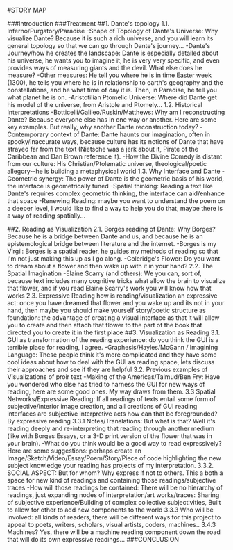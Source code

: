 #STORY MAP    

###Introduction
###Treatment
##1. Dante's topology
	1.1. Inferno/Purgatory/Paradise
	-Shape of Topology of Dante's Universe: Why visualize Dante? Because it is such a rich universe, and you will learn its general topology so that we can go through Dante's journey... 
	-Dante's Journey/how he creates the landscape: Dante is especially detailed about his universe, he wants you to imagine it, he is very very specific, and even provides ways of measuring giants and the devil. What else does he measure?
	-Other measures: He tell you where he is in time Easter week (1300), he tells you where he is in relationship to earth's geography and the constellations, and he what time of day it is. Then, in Paradise, he tell you what planet he is on.
	-Aristotilian Ptomelic Universe: Where did Dante get his model of the universe, from Aristole and Ptomely...
	1.2. Historical Interpretations
	-Botticelli/Galileo/Ruskin/Matthews: Why am I reconstructing Dante? Because everyone else has in one way or another. Here are some key examples. But really, why another Dante reconstruction today?
	-Contemporary context of Dante: Dante haunts our imagination, often in spooky/inaccurate ways, because culture has its notions of Dante that have strayed far from the text (Nietsche was a jerk about it, Pirate of the Caribbean and Dan Brown reference it).
	-How the Divine Comedy is distant from our culture: His Christian/Ptolematic universe, theological/poetic allegory--he is building a metaphysical world
	1.3. Why Interface and Dante
	-Geometric synergy: The power of Dante is the geometric basis of his world, the interface is geometrically tuned
	-Spatial thinking: Reading a text like Dante's requires complex geometric thinking, the interface can aid/enhance that space
	-Renewing Reading: maybe you want to understand the poem on a deeper level, I would like to find a way to help you do that, maybe there is a way of reading spatially...

##2. Reading as Visualization
	2.1. Borges reading of Dante: Why Borges? Because he is a bridge between Dante and us, and because he is an epistemological bridge between literature and the internet.
	-Borges is my Virgil: Borges is a spatial reader, he guides my methods of reading so that I'm not just making this up as I go along.
	-Coleridge's Flower: Do you want to dream about a flower and then wake up with it in your hand?
	2.2. The Spatial Imagination
	-Elaine Scarry (and others): We you can, sort of, because text includes many cognitive tricks what allow the brain to visualize that flower, and if you read Elaine Scarry's work you will know how that works
	2.3. Expressive Reading
	how is reading/visualization an expressive act: once you have dreamed that flower and you wake up and its not in your hand, then maybe you should make yourself
    story/poetic structure as foundation: the advantage of creating a visual interface as that it will allow you to create and then attach that flower to the part of the book that directed you to create it in the first place
##3. Visualization as Reading
	3.1. GUI as transformation of the reading experience: do you think the GUI is a terrible place for reading, I agree.
	-Graphesis/Hayles/McGann / Imagining Language: These people think it's more complicated and they have some cool ideas about how to deal with the GUI as reading space, lets discuss their approaches and see if they are helpful
	3.2. Previous examples of Visualizations of proir text
	-Making of the Americas/Talmud/Ben Fry: Have you wondered who else has tried to harness the GUI for new ways of reading, here are some good ones. My way draws from them.
	3.3 Spatial Networks/Expressive Reading: If all readings of texts entail some form of subjective/interior image creation, and all creations of GUI reading interfaces are subjective interpretive acts how can that be foregrounded? By expressive reading 
	3.3.1 Notes/Translations: But what is that? Well it's reading deeply and re-interpreting that reading through another medium (like with Borges Essays, or a 3-D print version of the flower that was in your brain). 
	-What do you think would be a good way to read expressively? Here are some suggestions: perhaps create an Image/Sketch/Video/Essay/Poem/Story/Piece of code  highlighting the new subject knowledge your reading has projects of my interpretation.
	3.3.2. SOCIAL ASPECT: But for whom? Why express if not to others. This a both a space for new kind of readings and containing those readings/subjective traces
	-How will those readings be contained: There will be no hierarchy of readings, just expanding nodes of interpretation/art works/traces: Sharing of subjective experience/Building of complex collective subjectivities, Built to allow for other to add new components to the world
	3.3.3 Who will be involved: all kinds of readers, there will be different ways for this project to appeal to poets, writers, scholars, visual artists, coders, machines..
	3.4.3 Machines? Yes, there will be a machine reading component down the road that will do its own expressive readings...
###CONCLUSION